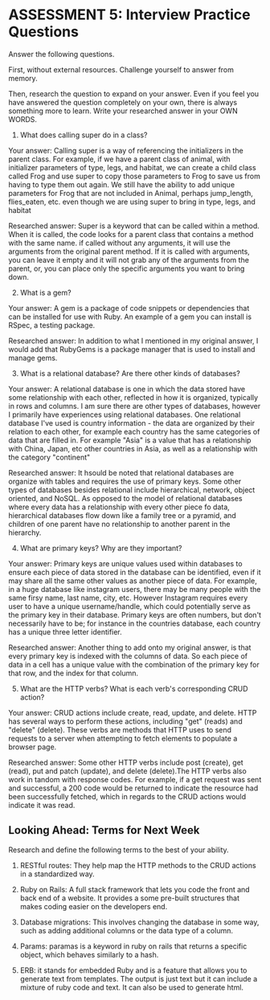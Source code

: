 # ASSESSMENT 5: Interview Practice Questions

Answer the following questions.

First, without external resources. Challenge yourself to answer from memory.

Then, research the question to expand on your answer. Even if you feel you have answered the question completely on your own, there is always something more to learn. Write your researched answer in your OWN WORDS.

1. What does calling super do in a class?

Your answer: Calling super is a way of referencing the initializers in the parent class. For example, if we have a parent class of animal, with initializer parameters of type, legs, and habitat, we can create a child class called Frog and use super to copy those parameters to Frog to save us from having to type them out again. We still have the ability to add unique parameters for Frog that are not included in Animal, perhaps jump_length, flies_eaten, etc. even though we are using super to bring in type, legs, and habitat

Researched answer: Super is a keyword that can be called within a method. When it is called, the code looks for a parent class that contains a method with the same name. if called without any arguments, it will use the arguments from the original parent method. If it is called with arguments, you can leave it empty and it will not grab any of the arguments from the parent, or, you can place only the specific arguments you want to bring down.

2. What is a gem?

Your answer: A gem is a package of code snippets or dependencies that can be installed for use with Ruby. An example of a gem you can install is RSpec, a testing package.

Researched answer: In addition to what I mentioned in my original answer, I would add that RubyGems is a package manager that is used to install and manage gems. 

3. What is a relational database? Are there other kinds of databases?

Your answer: A relational database is one in which the data stored have some relationship with each other, reflected in how it is organized, typically in rows and columns. I am sure there are other types of databases, however I primarily have experiences using relational databases. One relational database I've used is country information - the data are organized by their relation to each other, for example each country has the same categories of data that are filled in. For example "Asia" is a value that has a relationship with China, Japan, etc other countries in Asia, as well as a relationship with the category "continent"

Researched answer: It hsould be noted that relational databases are organize with tables and requires the use of primary keys. Some other types of databases besides relational include hierarchical, network, object oriented, and NoSQL.  As opposed to the model of relational databases where every data has a relationship with every other piece fo data, hierarchical databases flow down like a family tree or a pyramid, and children of one parent have no relationship to another parent in the hierarchy.

4. What are primary keys? Why are they important? 

Your answer: Primary keys are unique values used within databases to ensure each piece of data stored in the database can be identified, even if it may share all the same other values as another piece of data. For example, in a huge database like instagram users, there may be many people with the same firsy name, last name, city, etc. However Instagram requires every user to have a unique username/handle, which could potentially serve as the primary key in their database. Primary keys are often numbers, but don't necessarily have to be; for instance in the countries database, each country has a unique three letter identifier.

Researched answer: Another thing to add onto my original answer, is that every primary key is indexed with the columns of data. So each piece of data in a cell has a unique value with the combination of the primary key for that row, and the index for that column.

5. What are the HTTP verbs? What is each verb's corresponding CRUD action?

Your answer: CRUD actions include create, read, update, and delete. HTTP has several ways to perform these actions, including "get" (reads) and "delete" (delete). These verbs are methods that HTTP uses to send requests to a server when attempting to fetch elements to populate a browser page.

Researched answer: Some other HTTP verbs include post (create), get (read), put and patch (update), and delete (delete).The HTTP verbs also work in tandom with response codes. For example, if a get request was sent and successful, a 200 code would be returned to indicate the resource had been successfully fetched, which in regards to the CRUD actions would indicate it was read.

## Looking Ahead: Terms for Next Week

Research and define the following terms to the best of your ability.

1. RESTful routes: They help map the HTTP methods to the CRUD actions in a standardized way.

2. Ruby on Rails: A full stack framework that lets you code the front and back end of a website. It provides a some pre-built structures that makes coding easier on the developers end.

3. Database migrations: This involves changing the database in some way, such as adding additional columns or the data type of a column.

4. Params: paramas is a keyword in ruby on rails that returns a specific object, which behaves similarly to a hash.

5. ERB: it stands for embedded Ruby and is a feature that allows you to generate text from templates. The output is just text but it can include a mixture of ruby code and text. It can also be used to generate html.
